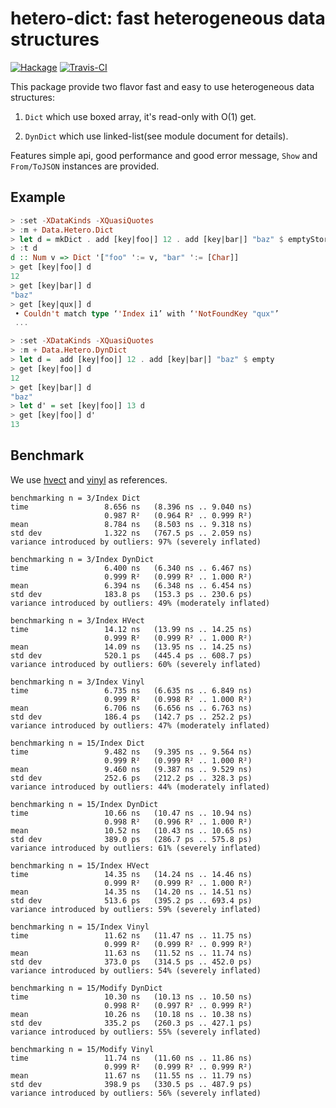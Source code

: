 hetero-dict: fast heterogeneous data structures
===============================================

[![Hackage](https://img.shields.io/hackage/v/hetero-dict.svg?style=flat)](http://hackage.haskell.org/package/hetero-dict)
[![Travis-CI](https://travis-ci.org/winterland1989/hetero-dict.svg)](https://travis-ci.org/winterland1989/hetero-dict)

This package provide two flavor fast and easy to use heterogeneous data structures:

1. `Dict` which use boxed array, it's read-only with O(1) get.

1. `DynDict` which use linked-list(see module document for details).

Features simple api, good performance and good error message, `Show` and `From/ToJSON` instances are provided.

Example
-------

```haskell
> :set -XDataKinds -XQuasiQuotes
> :m + Data.Hetero.Dict
> let d = mkDict . add [key|foo|] 12 . add [key|bar|] "baz" $ emptyStore
> :t d
d :: Num v => Dict '["foo" ':= v, "bar" ':= [Char]]
> get [key|foo|] d
12
> get [key|bar|] d
"baz"
> get [key|qux|] d
 • Couldn't match type ‘'Index i1’ with ‘'NotFoundKey "qux"’
 ...
```

```haskell
> :set -XDataKinds -XQuasiQuotes
> :m + Data.Hetero.DynDict
> let d =  add [key|foo|] 12 . add [key|bar|] "baz" $ empty
> get [key|foo|] d
12
> get [key|bar|] d
"baz"
> let d' = set [key|foo|] 13 d
> get [key|foo|] d'
13
```

Benchmark
---------

We use [hvect](http://hackage.haskell.org/package/hvect) and [vinyl](http://hackage.haskell.org/package/vinyl) as references.

```
benchmarking n = 3/Index Dict
time                 8.656 ns   (8.396 ns .. 9.040 ns)
                     0.987 R²   (0.964 R² .. 0.999 R²)
mean                 8.784 ns   (8.503 ns .. 9.318 ns)
std dev              1.322 ns   (767.5 ps .. 2.059 ns)
variance introduced by outliers: 97% (severely inflated)

benchmarking n = 3/Index DynDict
time                 6.400 ns   (6.340 ns .. 6.467 ns)
                     0.999 R²   (0.999 R² .. 1.000 R²)
mean                 6.394 ns   (6.348 ns .. 6.454 ns)
std dev              183.8 ps   (153.3 ps .. 230.6 ps)
variance introduced by outliers: 49% (moderately inflated)

benchmarking n = 3/Index HVect
time                 14.12 ns   (13.99 ns .. 14.25 ns)
                     0.999 R²   (0.999 R² .. 1.000 R²)
mean                 14.09 ns   (13.95 ns .. 14.25 ns)
std dev              520.1 ps   (445.4 ps .. 608.7 ps)
variance introduced by outliers: 60% (severely inflated)

benchmarking n = 3/Index Vinyl
time                 6.735 ns   (6.635 ns .. 6.849 ns)
                     0.999 R²   (0.998 R² .. 1.000 R²)
mean                 6.706 ns   (6.656 ns .. 6.763 ns)
std dev              186.4 ps   (142.7 ps .. 252.2 ps)
variance introduced by outliers: 47% (moderately inflated)

benchmarking n = 15/Index Dict
time                 9.482 ns   (9.395 ns .. 9.564 ns)
                     0.999 R²   (0.999 R² .. 1.000 R²)
mean                 9.460 ns   (9.387 ns .. 9.529 ns)
std dev              252.6 ps   (212.2 ps .. 328.3 ps)
variance introduced by outliers: 44% (moderately inflated)

benchmarking n = 15/Index DynDict
time                 10.66 ns   (10.47 ns .. 10.94 ns)
                     0.998 R²   (0.996 R² .. 1.000 R²)
mean                 10.52 ns   (10.43 ns .. 10.65 ns)
std dev              389.0 ps   (286.7 ps .. 575.8 ps)
variance introduced by outliers: 61% (severely inflated)

benchmarking n = 15/Index HVect
time                 14.35 ns   (14.24 ns .. 14.46 ns)
                     0.999 R²   (0.999 R² .. 1.000 R²)
mean                 14.35 ns   (14.20 ns .. 14.51 ns)
std dev              513.6 ps   (395.2 ps .. 693.4 ps)
variance introduced by outliers: 59% (severely inflated)

benchmarking n = 15/Index Vinyl
time                 11.62 ns   (11.47 ns .. 11.75 ns)
                     0.999 R²   (0.999 R² .. 0.999 R²)
mean                 11.63 ns   (11.52 ns .. 11.74 ns)
std dev              373.0 ps   (314.5 ps .. 452.0 ps)
variance introduced by outliers: 54% (severely inflated)

benchmarking n = 15/Modify DynDict
time                 10.30 ns   (10.13 ns .. 10.50 ns)
                     0.998 R²   (0.997 R² .. 0.999 R²)
mean                 10.26 ns   (10.18 ns .. 10.38 ns)
std dev              335.2 ps   (260.3 ps .. 427.1 ps)
variance introduced by outliers: 55% (severely inflated)

benchmarking n = 15/Modify Vinyl
time                 11.74 ns   (11.60 ns .. 11.86 ns)
                     0.999 R²   (0.999 R² .. 0.999 R²)
mean                 11.67 ns   (11.55 ns .. 11.79 ns)
std dev              398.9 ps   (330.5 ps .. 487.9 ps)
variance introduced by outliers: 56% (severely inflated)
```
